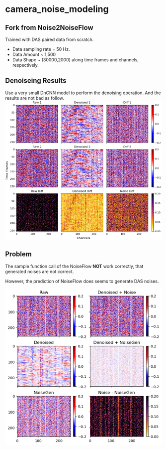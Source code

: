 # camera_noise_modeling
## Fork from Noise2NoiseFlow

Trained with DAS paired data from scratch.
- Data sampling rate = 50 Hz.
- Data Amount ~ 1,500
- Data Shape ~ (30000,2000) along time frames and channels, respectively.

## Denoiseing Results
Use a very small DnCNN model to perform the denoising operation. And the results are not bad as follow.
![image](my_results/plots/test_denoised.png)

## Problem
The sample function call of the NoiseFlow **NOT** work correctly, that generated noises are not correct.

However, the prediction of NoiseFlow does seems to generate DAS noises.

![image](my_results/plots/test_noiseflow.png)
